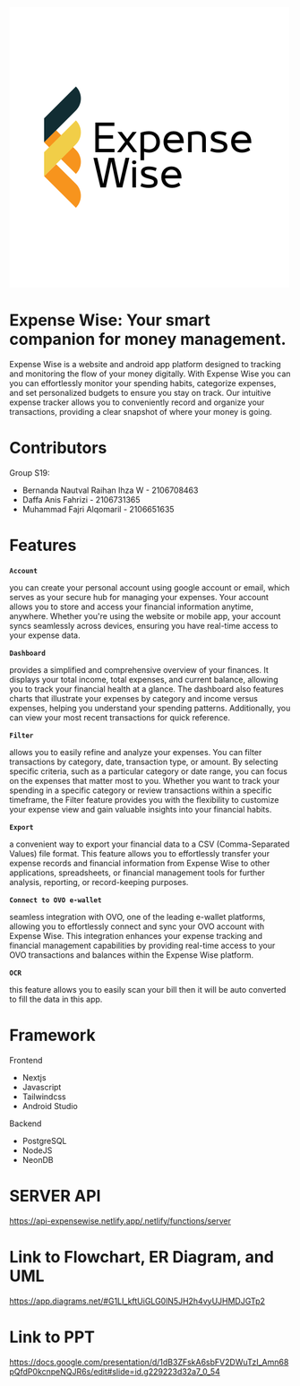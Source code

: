 ![Logo Expense](https://github.com/bernanda0/ExpenseWise/blob/web-client/client/public/LogoExpenseHitam.png)

# **Expense Wise: Your smart companion for money management.**

Expense Wise is a website and android app platform designed to tracking and monitoring the flow of your money digitally. With Expense Wise you can you can effortlessly monitor your spending habits, categorize expenses, and set personalized budgets to ensure you stay on track. Our intuitive expense tracker allows you to conveniently record and organize your transactions, providing a clear snapshot of where your money is going.
 
 # Contributors
 Group S19:
 * Bernanda Nautval Raihan Ihza W - 2106708463
 * Daffa Anis Fahrizi - 2106731365
 * Muhammad Fajri Alqomaril - 2106651635
 

# Features
**`Account`** 

you can create your personal account using google account or email, which serves as your secure hub for managing your expenses. Your account allows you to store and access your financial information anytime, anywhere. Whether you're using the website or mobile app, your account syncs seamlessly across devices, ensuring you have real-time access to your expense data.

**`Dashboard`** 


provides a simplified and comprehensive overview of your finances. It displays your total income, total expenses, and current balance, allowing you to track your financial health at a glance. The dashboard also features charts that illustrate your expenses by category and income versus expenses, helping you understand your spending patterns. Additionally, you can view your most recent transactions for quick reference. 

**`Filter`** 


allows you to easily refine and analyze your expenses. You can filter transactions by category, date, transaction type, or amount. By selecting specific criteria, such as a particular category or date range, you can focus on the expenses that matter most to you. Whether you want to track your spending in a specific category or review transactions within a specific timeframe, the Filter feature provides you with the flexibility to customize your expense view and gain valuable insights into your financial habits.

**`Export`** 


a convenient way to export your financial data to a CSV (Comma-Separated Values) file format. This feature allows you to effortlessly transfer your expense records and financial information from Expense Wise to other applications, spreadsheets, or financial management tools for further analysis, reporting, or record-keeping purposes.

**`Connect to OVO e-wallet`** 


seamless integration with OVO, one of the leading e-wallet platforms, allowing you to effortlessly connect and sync your OVO account with Expense Wise. This integration enhances your expense tracking and financial management capabilities by providing real-time access to your OVO transactions and balances within the Expense Wise platform.

**`OCR`** 


this feature allows you to easily scan your bill then it will be auto converted to fill the data in this app.
# Framework
Frontend

* Nextjs
* Javascript
* Tailwindcss
* Android Studio

Backend

* PostgreSQL
* NodeJS
* NeonDB

# SERVER API
https://api-expensewise.netlify.app/.netlify/functions/server


# Link to Flowchart, ER Diagram, and UML
https://app.diagrams.net/#G1LI_kftUiGLG0lN5JH2h4vyUJHMDJGTp2

# Link to PPT
https://docs.google.com/presentation/d/1dB3ZFskA6sbFV2DWuTzI_Amn68pQfdP0kcnpeNQJR6s/edit#slide=id.g229223d32a7_0_54

